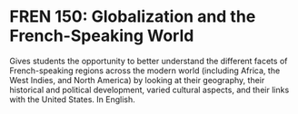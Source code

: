 # FREN 150: Globalization and the French-Speaking World

Gives students the opportunity to better understand the different facets of French-speaking regions across the modern world (including Africa, the West Indies, and North America) by looking at their geography, their historical and political development, varied cultural aspects, and their links with the United States. In English.